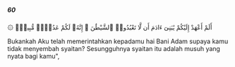 ##### 60

<span class="ayah">۞ أَلَمْ أَعْهَدْ إِلَيْكُمْ يَٰبَنِىٓ ءَادَمَ أَن لَّا تَعْبُدُوا۟ ٱلشَّيْطَٰنَ ۖ إِنَّهُۥ لَكُمْ عَدُوٌّۭ مُّبِينٌۭ</span>

<span class="ayah_translation">Bukankah Aku telah memerintahkan kepadamu hai Bani Adam supaya kamu tidak menyembah syaitan? Sesungguhnya syaitan itu adalah musuh yang nyata bagi kamu",</span>
